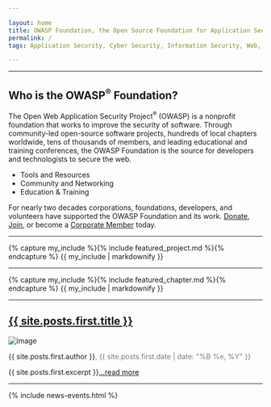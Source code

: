 ```yaml
---

layout: home
title: OWASP Foundation, the Open Source Foundation for Application Security 
permalink: /
tags: Application Security, Cyber Security, Information Security, Web, Cloud, Vulnerability Assessment

---
```


<!-- Rebuild Site Tag 158 -->

<div class="homepage-promo" style='background: url(/assets/images/content/ams-preso-new.jpg) no-repeat center center;background-size: cover;'>
  <!--<img src="/assets/images/content/ams-preso-new.jpg" alt="Presentation at Global AppSec AMS">-->
</div>

 <hr class="mobile">

<section class="homepage-welcome">
  <h1>Who is the OWASP<sup>&reg;</sup> Foundation?</h1>
  <p>The Open Web Application Security Project<sup>&reg;</sup> (OWASP) is a nonprofit foundation that works to improve the security of software. Through community-led open-source software projects, hundreds of local chapters worldwide, tens of thousands of members, and leading educational and training conferences, the OWASP Foundation is the source for developers and technologists to secure the web.</p>

<ul>
<li>Tools and Resources</li>
<li>Community and Networking</li>
<li>Education & Training</li>
</ul>

<p>For nearly two decades corporations, foundations, developers, and volunteers have supported the OWASP Foundation and its work. <a href="/donate/">Donate</a>, <a href="/membership/">Join</a>, or become a <a href="/supporters">Corporate Member</a> today.</p>
</section>

<hr>

<section class="homepage-project">
 {% capture my_include %}{% include featured_project.md %}{% endcapture %}
  {{ my_include | markdownify }}
</section>

<hr class="mobile">

<section class="homepage-chapter">
  {% capture my_include %}{% include featured_chapter.md %}{% endcapture %}
  {{ my_include | markdownify }}
</section>

<hr>

<section class="homepage-blog">
  <h2><a href="{{ site.posts.first.url }}">{{ site.posts.first.title }}</a></h2>
<a><img src="{{ site.posts.first.author_image }}" alt="image"></a>
<p class="author"><a>{{ site.posts.first.author }}</a><span style="color:#7C7C7C">, {{ site.posts.first.date | date: "%B %e, %Y" }}</span></p>
<p>{{ site.posts.first.excerpt }}<a href="{{ site.posts.first.url }}">...read more</a></p>
</section>

<hr class="mobile">

{% include news-events.html %}

